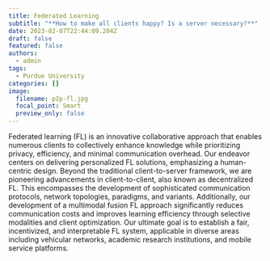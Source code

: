 ```yaml
---
title: Federated Learning
subtitle: "**How to make all clients happy? Is a server necessary?**"
date: 2023-02-07T22:44:09.204Z
draft: false
featured: false
authors:
  - admin
tags:
  - Purdue University
categories: []
image:
  filename: p2p-fl.jpg
  focal_point: Smart
  preview_only: false
---
```

Federated learning (FL) is an innovative collaborative approach that enables numerous clients to collectively enhance knowledge while prioritizing privacy, efficiency, and minimal communication overhead. Our endeavor centers on delivering personalized FL solutions, emphasizing a human-centric design. Beyond the traditional client-to-server framework, we are pioneering advancements in client-to-client, also known as decentralized FL. This encompasses the development of sophisticated communication protocols, network topologies, paradigms, and variants. Additionally, our development of a multimodal fusion FL approach significantly reduces communication costs and improves learning efficiency through selective modalities and client optimization. Our ultimate goal is to establish a fair, incentivized, and interpretable FL system, applicable in diverse areas including vehicular networks, academic research institutions, and mobile service platforms.
